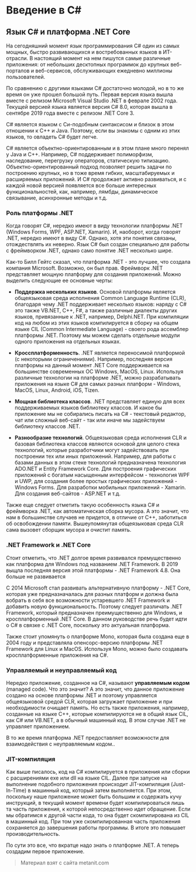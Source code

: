# Введение в C#

## Язык C# и платформа .NET Core

На сегодняшний момент язык программирования C# один из самых мощных, быстро развивающихся и востребованных языков в ИТ-отрасли. В настоящий момент на нем пишутся самые различные приложения: от небольших десктопных программок до крупных веб-порталов и веб-сервисов, обслуживающих ежедневно миллионы пользователей.

По сравнению с другими языками C# достаточно молодой, но в то же время он уже прошел большой путь. Первая версия языка вышла вместе с релизом Microsoft Visual Studio .NET в феврале 2002 года. Текущей версией языка является версия C# 8.0, которая вышла в сентябре 2019 года вместе с релизом .NET Core 3.

C# является языком с Си-подобным синтаксисом и близок в этом отношении к C++ и Java. Поэтому, если вы знакомы с одним из этих языков, то овладеть C# будет легче.

C# является объектно-ориентированным и в этом плане много перенял у Java и С++. Например, C# поддерживает полиморфизм, наследование, перегрузку операторов, статическую типизацию. Объектно-ориентированный подход позволяет решить задачи по построению крупных, но в тоже время гибких, масштабируемых и расширяемых приложений. И C# продолжает активно развиваться, и с каждой новой версией появляется все больше интересных функциональностей, как, например, лямбды, динамическое связывание, асинхронные методы и т.д.

### Роль платформы .NET

Когда говорят C#, нередко имеют в виду технологии платформы .NET (Windows Forms, WPF, ASP.NET, Xamarin). И, наоборот, когда говорят .NET, нередко имеют в виду C#. Однако, хотя эти понятия связаны, отождествлять их неверно. Язык C# был создан специально для работы с фреймворком .NET, однако само понятие .NET несколько шире.

Как-то Билл Гейтс сказал, что платформа .NET - это лучшее, что создала компания Microsoft. Возможно, он был прав. Фреймворк .NET представляет мощную платформу для создания приложений. Можно выделить следующие ее основные черты:

- **Поддержка нескольких языков**.  Основой платформы является общеязыковая среда исполнения Common Language Runtime (CLR), благодаря чему 
.NET поддерживает несколько языков: наряду с C# это также VB.NET, C++, F#, а также различные диалекты других языков, привязанные к .NET, 
например, Delphi.NET. При компиляции код на любом из этих языков компилируется в сборку на общем языке CIL (Common Intermediate Language) - 
своего рода ассемблер платформы .NET. Поэтому мы можем сделать отдельные модули одного приложения на отдельных языках.

- **Кроссплатформенность**. .NET является переносимой платформой (с некоторыми ограничениями). Например, 
 последняя версия платформы на данный момент .NET Core поддерживается на 
 большинстве современных ОС Windows, MacOS, Linux. Используя различные технологии на платформе .NET, можно разрабатывать приложения на языке C# для самых разных платформ - Windows, 
 MacOS, Linux, Android, iOS, Tizen.

- **Мощная библиотека классов**. .NET представляет единую для всех поддерживаемых языков библиотеку классов. 
И какое бы приложение мы не собирались писать на C# - текстовый редактор, чат или сложный веб-сайт - так или иначе мы задействуем библиотеку классов .NET.

- **Разнообразие технологий**. Общеязыковая среда исполнения CLR и базовая библиотека классов являются основой для 
целого стека технологий, которые разработчики могут задействовать при построении тех или иных приложений. Например, для работы с базами 
данных в этом стеке технологий предназначена технология ADO.NET и Entity Framework Core. Для построения графических приложений с богатым насыщенным интерфейсом - технология WPF и UWP, 
для создания более простых графических приложений - Windows Forms. Для разработки мобильных приложений - Xamarin. Для создания веб-сайтов - ASP.NET и т.д.

Также еще следует отметить такую особенность языка C# и фреймворка .NET, как автоматическая сборка мусора. А это значит, что нам в большинстве случаев не придется, в отличие от С++, заботиться об освобождении памяти. Вышеупомянутая общеязыковая среда CLR сама вызовет сборщик мусора и очистит память.

### .NET Framework и .NET Core

Стоит отметить, что .NET долгое время развивался премущественно как платформа для Windows под названием .NET Framework. В 2019 выщла последняя версия этой платформы - .NET Framework 4.8. Она больше не развивается

С 2014 Microsoft стал развивать альтернативную платформу - .NET Core, которая уже предназначалась для разных платформ и должна была вобрать в себя все возможности устаревшего .NET Framework и добавить новую функциональность. Поэтому следует различать .NET Framework, который предназначен преимущественно для Windows, и кросплатформенный .NET Core. В данном руководстве речь будет идти о C# в связке с .NET Core, поскольку это актуальная платформа.

Также стоит упомянуть о платформе Mono, которая была создана еще в 2004 году и представляла опенсорс-версию платформы .NET Framework для Linux и MacOS. Используя Mono, можно было создавать кросплатформенные приложения на C#.

### Управляемый и неуправляемый код

Нередко приложение, созданное на C#, называют **управляемым кодом** (managed code). Что это значит? А это значит, что данное приложение создано на основе платформы .NET и поэтому управляется общеязыковой средой CLR, которая загружает приложение и при необходимости очищает память. Но есть также приложения, например, созданные на языке С++, которые компилируются не в общий язык CIL, как C# или VB.NET, а в обычный машинный код. В этом случае .NET не управляет приложением.

В то же время платформа .NET предоставляет возможности для взаимодействия с неуправляемым кодом..

### JIT-компиляция

Как выше писалось, код на C# компилируется в приложения или сборки с расширениями exe или dll на языке CIL. Далее при запуске на выполнение подобного приложения происходит JIT-компиляция (Just-In-Time) в машинный код, который затем выполняется. При этом, поскольку наше приложение может быть большим и содержать кучу инструкций, в текущий момент времени будет компилироваться лишь та часть приложения, к которой непосредственно идет обращение. Если мы обратимся к другой части кода, то она будет скомпилирована из CIL в машинный код. При том уже скомпилированная часть приложения сохраняется до завершения работы программы. В итоге это повышает производительность.

По сути это все, что вкратце надо знать о платформе .NET. А теперь создадим первое приложение.


> Материал взят с сайта metanit.com